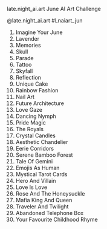 late.night_ai.art
June AI Art Challenge

@late.night_ai.art
#Lnaiart_jun

1. Imagine Your June
2. Lavender
3. Memories
4. Skull
5. Parade
6. Tattoo
7. Skyfall
8. Reflection
9. Unique Cake
10. Rainbow Fashion
11. Nail Art
12. Future Architecture
13. Love Gaze
14. Dancing Nymph
15. Pride Magic
16. The Royals
17. Crystal Candles
18. Aesthetic Chandelier
19. Eerie Corridors
20. Serene Bamboo Forest
21. Tale Of Gemini
22. Emojis As Human
23. Mystical Tarot Cards
24. Hero And Villain
25. Love Is Love
26. Rose And The Honeysuckle
27. Mafia King And Queen
28. Traveler And Twilight
29. Abandoned Telephone Box
30. Your Favourite Childhood Rhyme
